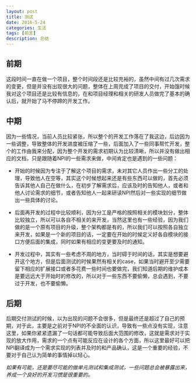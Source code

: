 ```yaml
---
layout: post
title: 测试
date: 2016-5-24
categories: 生活
tags: [前言]
description: 总结
---
```


## 前期

这段时间一直在做一个项目，整个时间段还是比较充裕的，虽然中间有过几次需求的变更，但是并没有出现很大的问题，整体在上周完成了项目的交付，开始饿时候我对这个项目还是比较有信息的，在和项目经理和相关的研发人员做完了基本的确认后，就开始了马不停蹄的开发工作。

## 中期

因为一些情况，当前人员比较紧张，所以整个的开发工作落在了我这边，后边因为一些调整，导致整体的开发进度被压缩了一些，后面加入了一些同事帮忙开发，整个的工作由我来分配，因为整个开发的需求初期认为比较清晰，所以并没有做出相应的文档，只是跟随着NPI的一些需求来做，中间肯定也是遇到的一些问题：

* 开始的时候因为专注于了解这个项目的需求，未对其它人员作出一些分工的处理，导致他人在空等，其实这个时候想起来还是有些东西可以做的，首先必须告诉其他人自己在做什么，在初步了解需求后，应该及时的告知他人，或者和他人讨论需求的细节，或者告知他人一起来研读NPI然后对一些实现的细节做出一些具体的讨论。

* 后面再开发的过程中比较顺利，因为分工是严格的按照相关的模块划分，整体比较独立，所以可以各自不相关的来开发，当然这里也有一些经验，因为我们做的是一个原有项目的升级，整个架构都是有的，所以我们可以按照各自独立来开发，如果是一个新的项目的话，一定要在开始的时候定义好各自模块的接口方便后面的集成，同时如果有相应的变更要及时的通知。

* 开发过程中，其实有一些考虑不周的地方，当时碍于时间的话，其实是想要避开这个地方，但是后面测试的时候果然有相关的case，如果当时避开至少需要留下相应的扩展接口或者多花费一些时间也要做完，我们知道后期的维护成本是要远远大于开始时的修改的，所以对于一些东西不要偷懒，总会遇到，不要过于开发，也不要偷懒。

## 后期

后期交付测试的时候，以为出现的问题不会很多，但是最终还是超过了自己的预期，对于此，主要是之前对于NPI的不全面的认识，导致有一些点没有实现，注意这里，如果你紧紧遗漏了一句话都可能导致后面大范围的修改，这就是需求对于实现的放大作用，需求的一个点有可能反应在设计的各个方面，所以这里最好可以把NPI翻译成为一个需求实现的列表并及时的和产品确认，这是一个重要的经验，不要对于自己认为简单的事情掉以轻心。

*如果有可能，还是要尽可能的做单元测试和集成测试，一些问题总会被暴露出来，养成一个良好的开发习惯是很重要的。*













